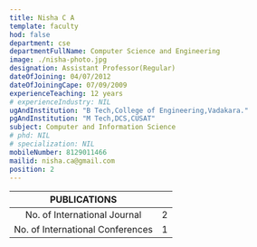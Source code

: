 ```yaml
---
title: Nisha C A
template: faculty
hod: false
department: cse
departmentFullName: Computer Science and Engineering
image: ./nisha-photo.jpg
designation: Assistant Professor(Regular)
dateOfJoining: 04/07/2012
dateOfJoiningCape: 07/09/2009
experienceTeaching: 12 years
# experienceIndustry: NIL
ugAndInstitution: "B Tech,College of Engineering,Vadakara."
pgAndInstitution: "M Tech,DCS,CUSAT"
subject: Computer and Information Science
# phd: NIL
# specialization: NIL
mobileNumber: 8129011466
mailid: nisha.ca@gmail.com
position: 2
---
```

|           PUBLICATIONS           |     |
| :------------------------------: | :-: |
|   No. of International Journal   |  2  |
| No. of International Conferences |  1  |
